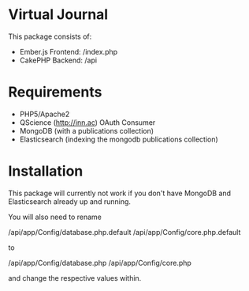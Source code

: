 Virtual Journal
==

This package consists of:

- Ember.js Frontend: /index.php
- CakePHP Backend: /api


Requirements
==
- PHP5/Apache2
- QScience (http://inn.ac) OAuth Consumer
- MongoDB (with a publications collection)
- Elasticsearch (indexing the mongodb publications collection)


Installation
==

This package will currently not work if you don't have MongoDB and Elasticsearch already up and running.

You will also need to rename 

/api/app/Config/database.php.default
/api/app/Config/core.php.default

to

/api/app/Config/database.php
/api/app/Config/core.php

and change the respective values within.